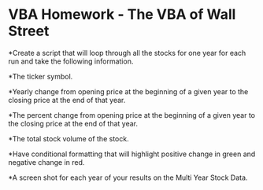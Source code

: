 # VBA Homework - The VBA of Wall Street


*Create a script that will loop through all the stocks for one year for each run and take the following information.

  *The ticker symbol.

  *Yearly change from opening price at the beginning of a given year to the closing price at the end of that year.

  *The percent change from opening price at the beginning of a given year to the closing price at the end of that year.

  *The total stock volume of the stock.

*Have conditional formatting that will highlight positive change in green and negative change in red.

  *A screen shot for each year of your results on the Multi Year Stock Data.


